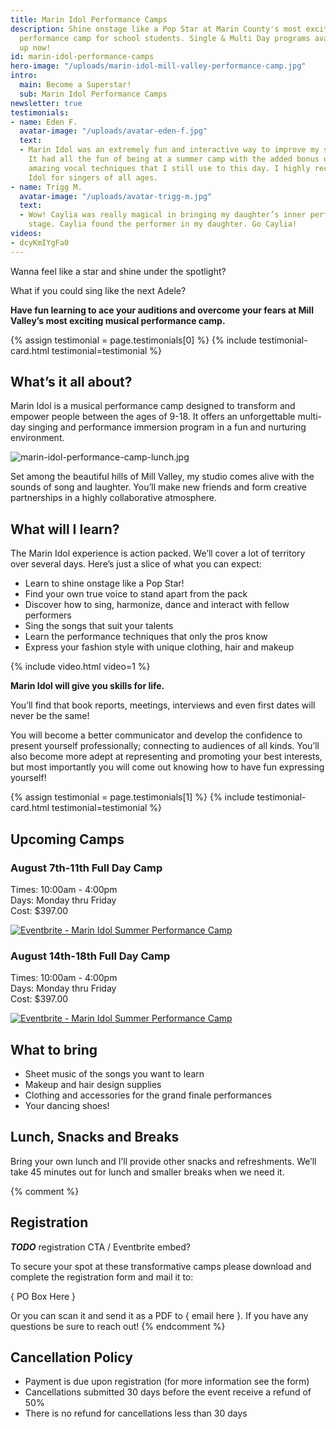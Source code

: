 ```yaml
---
title: Marin Idol Performance Camps
description: Shine onstage like a Pop Star at Marin County's most exciting musical
  performance camp for school students. Single & Multi Day programs available. Sign
  up now!
id: marin-idol-performance-camps
hero-image: "/uploads/marin-idol-mill-valley-performance-camp.jpg"
intro:
  main: Become a Superstar!
  sub: Marin Idol Performance Camps
newsletter: true
testimonials:
- name: Eden F.
  avatar-image: "/uploads/avatar-eden-f.jpg"
  text:
  - Marin Idol was an extremely fun and interactive way to improve my singing skills.
    It had all the fun of being at a summer camp with the added bonus of learning
    amazing vocal techniques that I still use to this day. I highly recommend Marin
    Idol for singers of all ages.
- name: Trigg M.
  avatar-image: "/uploads/avatar-trigg-m.jpg"
  text:
  - Wow! Caylia was really magical in bringing my daughter’s inner performer to the
    stage. Caylia found the performer in my daughter. Go Caylia!
videos:
- dcyKmIYgFa0
---
```


Wanna feel like a star and shine under the spotlight?

What if you could sing like the next Adele?

**Have fun learning to ace your auditions and overcome your fears at Mill Valley’s most exciting musical performance camp.**

{% assign testimonial = page.testimonials[0] %}
{% include testimonial-card.html testimonial=testimonial %}

## What’s it all about?

Marin Idol is a musical performance camp designed to transform and empower people between the ages of 9-18. It offers an unforgettable multi-day singing and performance immersion program in a fun and nurturing environment. 

![marin-idol-performance-camp-lunch.jpg](/uploads/marin-idol-performance-camp-lunch.jpg)

Set among the beautiful hills of Mill Valley, my studio comes alive with the sounds of song and laughter. You’ll make new friends and form creative partnerships in a highly collaborative atmosphere.

## What will I learn?

The Marin Idol experience is action packed. We’ll cover a lot of territory over several days. Here’s just a slice of what you can expect:

- Learn to shine onstage like a Pop Star!
- Find your own true voice to stand apart from the pack
- Discover how to sing, harmonize, dance and interact with fellow performers
- Sing the songs that suit your talents
- Learn the performance techniques that only the pros know
- Express your fashion style with unique clothing, hair and makeup

{% include video.html video=1 %}

**Marin Idol will give you skills for life.**

You’ll find that book reports, meetings, interviews and even first dates will never be the same!

You will become a better communicator and develop the confidence to present yourself professionally; connecting to audiences of all kinds. You’ll also become more adept at representing and promoting your best interests, but most importantly you will come out knowing how to have fun expressing yourself!

{% assign testimonial = page.testimonials[1] %}
{% include testimonial-card.html testimonial=testimonial %}

## Upcoming Camps

### August 7th-11th Full Day Camp
Times: 10:00am - 4:00pm  
Days: Monday thru Friday  
Cost: $397.00

<a href="https://www.eventbrite.com/e/marin-idol-summer-performance-camp-tickets-36262747855?ref=ebtnebregn" target="_blank"><img src="https://www.eventbrite.com/custombutton?eid=36262747855" alt="Eventbrite - Marin Idol Summer Performance Camp" /></a>

### August 14th-18th Full Day Camp
Times: 10:00am - 4:00pm  
Days: Monday thru Friday  
Cost: $397.00

<a href="https://www.eventbrite.com/e/marin-idol-summer-performance-camp-tickets-36262875236?ref=ebtnebregn" target="_blank"><img src="https://www.eventbrite.com/custombutton?eid=36262875236" alt="Eventbrite - Marin Idol Summer Performance Camp" /></a>

## What to bring

- Sheet music of the songs you want to learn
- Makeup and hair design supplies
- Clothing and accessories for the grand finale performances
- Your dancing shoes!

## Lunch, Snacks and Breaks

Bring your own lunch and I’ll provide other snacks and refreshments. We’ll take 45 minutes out for lunch and smaller breaks when we need it.

{% comment %}
## Registration

***TODO*** registration CTA / Eventbrite embed?

To secure your spot at these transformative camps please download and complete the registration form and mail it to:

{ PO Box Here } 

Or you can scan it and send it as a PDF to { email here }. If you have any questions be sure to reach out!
{% endcomment %}

## Cancellation Policy 

- Payment is due upon registration (for more information see the form)
- Cancellations submitted 30 days before the event receive a refund of 50%
- There is no refund for cancellations less than 30 days
